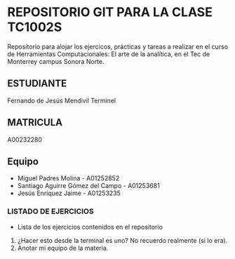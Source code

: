 # REPOSITORIO GIT PARA LA CLASE TC1002S
Repositorio para alojar los ejercicos, prácticas y tareas a realizar 
en el curso de Herramientas Computacionales: El arte de la analítica,
en el Tec de Monterrey campus Sonora Norte.

## ESTUDIANTE 
Fernando de Jesús Mendivil Terminel

## MATRICULA
A00232280

## Equipo
* Miguel Padres Molina - A01252852
* Santiago Aguirre Gómez del Campo - A01253681
* Jesús Enríquez Jaime - A01253235

### LISTADO DE EJERCICIOS
* Lista de los ejercicios contenidos en el repositorio
1. ¿Hacer esto desde la terminal es uno? No recuerdo realmente (si lo era).
2. Anotar mi equipo de la materia.
